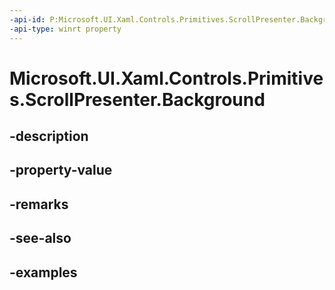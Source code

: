 ```yaml
---
-api-id: P:Microsoft.UI.Xaml.Controls.Primitives.ScrollPresenter.Background
-api-type: winrt property
---
```


# Microsoft.UI.Xaml.Controls.Primitives.ScrollPresenter.Background

<!--
public Windows.UI.Xaml.Media.Brush Background { get; set; }
-->


## -description

## -property-value

## -remarks

## -see-also

## -examples


